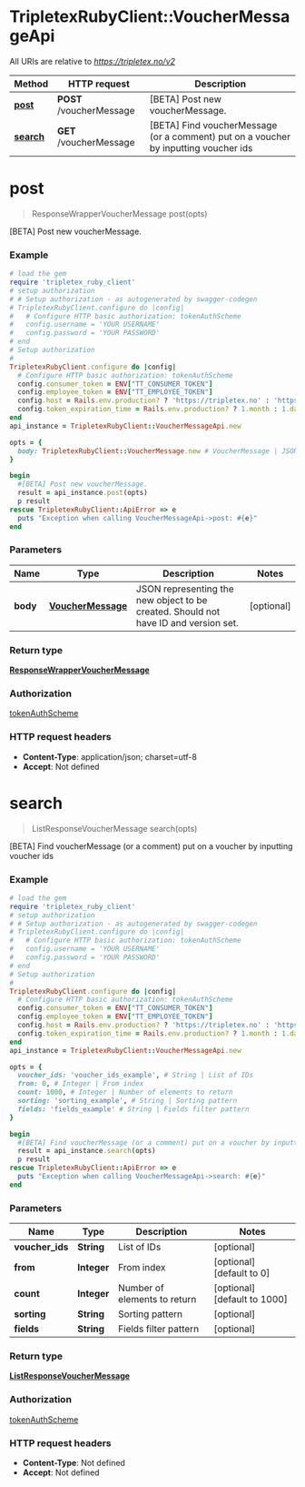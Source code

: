 # TripletexRubyClient::VoucherMessageApi

All URIs are relative to *https://tripletex.no/v2*

Method | HTTP request | Description
------------- | ------------- | -------------
[**post**](VoucherMessageApi.md#post) | **POST** /voucherMessage | [BETA] Post new voucherMessage.
[**search**](VoucherMessageApi.md#search) | **GET** /voucherMessage | [BETA] Find voucherMessage (or a comment) put on a voucher by inputting voucher ids


# **post**
> ResponseWrapperVoucherMessage post(opts)

[BETA] Post new voucherMessage.



### Example
```ruby
# load the gem
require 'tripletex_ruby_client'
# setup authorization
# # Setup authorization - as autogenerated by swagger-codegen
# TripletexRubyClient.configure do |config|
#   # Configure HTTP basic authorization: tokenAuthScheme
#   config.username = 'YOUR USERNAME'
#   config.password = 'YOUR PASSWORD'
# end
# Setup authorization
# 
TripletexRubyClient.configure do |config|
  # Configure HTTP basic authorization: tokenAuthScheme
  config.consumer_token = ENV["TT_CONSUMER_TOKEN"]
  config.employee_token = ENV["TT_EMPLOYEE_TOKEN"]
  config.host = Rails.env.production? ? 'https://tripletex.no' : 'https://api.tripletex.io'
  config.token_expiration_time = Rails.env.production? ? 1.month : 1.day
end
api_instance = TripletexRubyClient::VoucherMessageApi.new

opts = { 
  body: TripletexRubyClient::VoucherMessage.new # VoucherMessage | JSON representing the new object to be created. Should not have ID and version set.
}

begin
  #[BETA] Post new voucherMessage.
  result = api_instance.post(opts)
  p result
rescue TripletexRubyClient::ApiError => e
  puts "Exception when calling VoucherMessageApi->post: #{e}"
end
```

### Parameters

Name | Type | Description  | Notes
------------- | ------------- | ------------- | -------------
 **body** | [**VoucherMessage**](VoucherMessage.md)| JSON representing the new object to be created. Should not have ID and version set. | [optional] 

### Return type

[**ResponseWrapperVoucherMessage**](ResponseWrapperVoucherMessage.md)

### Authorization

[tokenAuthScheme](../README.md#tokenAuthScheme)

### HTTP request headers

 - **Content-Type**: application/json; charset=utf-8
 - **Accept**: Not defined



# **search**
> ListResponseVoucherMessage search(opts)

[BETA] Find voucherMessage (or a comment) put on a voucher by inputting voucher ids



### Example
```ruby
# load the gem
require 'tripletex_ruby_client'
# setup authorization
# # Setup authorization - as autogenerated by swagger-codegen
# TripletexRubyClient.configure do |config|
#   # Configure HTTP basic authorization: tokenAuthScheme
#   config.username = 'YOUR USERNAME'
#   config.password = 'YOUR PASSWORD'
# end
# Setup authorization
# 
TripletexRubyClient.configure do |config|
  # Configure HTTP basic authorization: tokenAuthScheme
  config.consumer_token = ENV["TT_CONSUMER_TOKEN"]
  config.employee_token = ENV["TT_EMPLOYEE_TOKEN"]
  config.host = Rails.env.production? ? 'https://tripletex.no' : 'https://api.tripletex.io'
  config.token_expiration_time = Rails.env.production? ? 1.month : 1.day
end
api_instance = TripletexRubyClient::VoucherMessageApi.new

opts = { 
  voucher_ids: 'voucher_ids_example', # String | List of IDs
  from: 0, # Integer | From index
  count: 1000, # Integer | Number of elements to return
  sorting: 'sorting_example', # String | Sorting pattern
  fields: 'fields_example' # String | Fields filter pattern
}

begin
  #[BETA] Find voucherMessage (or a comment) put on a voucher by inputting voucher ids
  result = api_instance.search(opts)
  p result
rescue TripletexRubyClient::ApiError => e
  puts "Exception when calling VoucherMessageApi->search: #{e}"
end
```

### Parameters

Name | Type | Description  | Notes
------------- | ------------- | ------------- | -------------
 **voucher_ids** | **String**| List of IDs | [optional] 
 **from** | **Integer**| From index | [optional] [default to 0]
 **count** | **Integer**| Number of elements to return | [optional] [default to 1000]
 **sorting** | **String**| Sorting pattern | [optional] 
 **fields** | **String**| Fields filter pattern | [optional] 

### Return type

[**ListResponseVoucherMessage**](ListResponseVoucherMessage.md)

### Authorization

[tokenAuthScheme](../README.md#tokenAuthScheme)

### HTTP request headers

 - **Content-Type**: Not defined
 - **Accept**: Not defined



